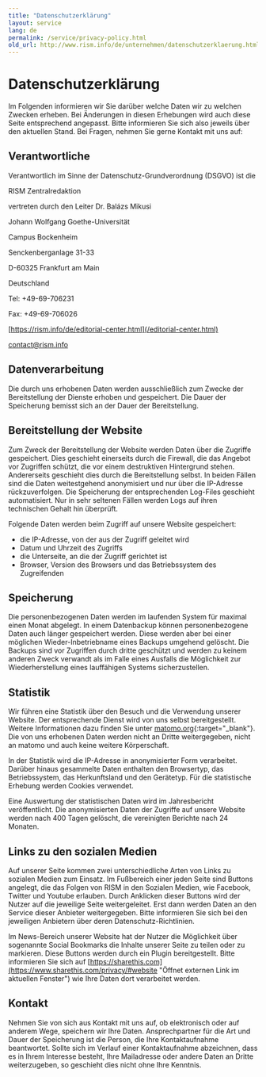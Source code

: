 ```yaml
---
title: "Datenschutzerklärung"
layout: service
lang: de
permalink: /service/privacy-policy.html
old_url: http://www.rism.info/de/unternehmen/datenschutzerklaerung.html
---
```


# Datenschutzerklärung

Im Folgenden informieren wir Sie darüber welche Daten wir zu welchen Zwecken erheben. Bei Änderungen in diesen Erhebungen wird auch diese Seite entsprechend angepasst. Bitte informieren Sie sich also jeweils über den aktuellen Stand. Bei Fragen, nehmen Sie gerne Kontakt mit uns auf:

## Verantwortliche

Verantwortlich im Sinne der Datenschutz-Grundverordnung (DSGVO) ist die

RISM Zentralredaktion 

vertreten durch den Leiter Dr. Balázs Mikusi

Johann Wolfgang Goethe-Universität 

Campus Bockenheim 

Senckenberganlage 31-33 

D-60325 Frankfurt am Main

Deutschland

Tel: +49-69-706231

Fax: +49-69-706026

[https://rism.info/de/editorial-center.html](/editorial-center.html)

contact@rism.info 

## Datenverarbeitung

Die durch uns erhobenen Daten werden ausschließlich zum Zwecke der Bereitstellung der Dienste erhoben und gespeichert. Die Dauer der Speicherung bemisst sich an der Dauer der Bereitstellung.

## Bereitstellung der Website

Zum Zweck der Bereitstellung der Website werden Daten über die Zugriffe gespeichert. Dies geschieht einerseits durch die Firewall, die das Angebot vor Zugriffen schützt, die vor einem destruktiven Hintergrund stehen. Andererseits geschieht dies durch die Bereitstellung selbst. In beiden Fällen sind die Daten weitestgehend anonymisiert und nur über die IP-Adresse rückzuverfolgen. Die Speicherung der entsprechenden Log-Files geschieht automatisiert. Nur in sehr seltenen Fällen werden Logs auf ihren technischen Gehalt hin überprüft.

Folgende Daten werden beim Zugriff auf unsere Website gespeichert:

* die IP-Adresse, von der aus der Zugriff geleitet wird
* Datum und Uhrzeit des Zugriffs
* die Unterseite, an die der Zugriff gerichtet ist
* Browser, Version des Browsers und das Betriebssystem des Zugreifenden

## Speicherung

Die personenbezogenen Daten werden im laufenden System für maximal einen Monat abgelegt. In einem Datenbackup können personenbezogene Daten auch länger gespeichert werden. Diese werden aber bei einer möglichen Wieder-Inbetriebname eines Backups umgehend gelöscht. Die Backups sind vor Zugriffen durch dritte geschützt und werden zu keinem anderen Zweck verwandt als im Falle eines Ausfalls die Möglichkeit zur Wiederherstellung eines lauffähigen Systems sicherzustellen.

## Statistik

Wir führen eine Statistik über den Besuch und die Verwendung unserer Website. Der entsprechende Dienst wird von uns selbst bereitgestellt. Weitere Informationen dazu finden Sie unter [matomo.org](http://matomo.org/){:target="_blank"}. Die von uns erhobenen Daten werden nicht an Dritte weitergegeben, nicht an matomo und auch keine weitere Körperschaft.

In der Statistik wird die IP-Adresse in anonymisierter Form verarbeitet. Darüber hinaus gesammelte Daten enthalten den Browsertyp, das Betriebssystem, das Herkunftsland und den Gerätetyp. Für die statistische Erhebung werden Cookies verwendet.

Eine Auswertung der statistischen Daten wird im Jahresbericht veröffentlicht. Die anonymisierten Daten der Zugriffe auf unsere Website werden nach 400 Tagen gelöscht, die vereinigten Berichte nach 24 Monaten.

## Links zu den sozialen Medien

Auf unserer Seite kommen zwei unterschiedliche Arten von Links zu sozialen Medien zum Einsatz. Im Fußbereich einer jeden Seite sind Buttons angelegt, die das Folgen von RISM in den Sozialen Medien, wie Facebook, Twitter und Youtube erlauben. Durch Anklicken dieser Buttons wird der Nutzer auf die jeweilige Seite weitergeleitet. Erst dann werden Daten an den Service dieser Anbieter weitergegeben. Bitte informieren Sie sich bei den jeweiligen Anbietern über deren Datenschutz-Richtlinien.

Im News-Bereich unserer Website hat der Nutzer die Möglichkeit über sogenannte Social Bookmarks die Inhalte unserer Seite zu teilen oder zu markieren. Diese Buttons werden durch ein Plugin bereitgestellt. Bitte informieren Sie sich auf [https://sharethis.com](https://www.sharethis.com/privacy/#website "Öffnet externen Link im aktuellen Fenster") wie Ihre Daten dort verarbeitet werden.

## Kontakt

Nehmen Sie von sich aus Kontakt mit uns auf, ob elektronisch oder auf anderem Wege, speichern wir Ihre Daten. Ansprechpartner für die Art und Dauer der Speicherung ist die Person, die Ihre Kontaktaufnahme beantwortet. Sollte sich im Verlauf einer Kontaktaufnahme abzeichnen, dass es in Ihrem Interesse besteht, Ihre Mailadresse oder andere Daten an Dritte weiterzugeben, so geschieht dies nicht ohne Ihre Kenntnis.
